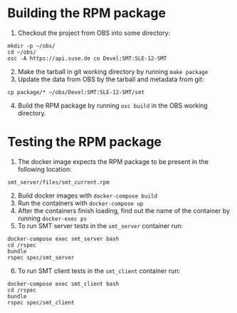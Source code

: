 # Building the RPM package

1. Checkout the project from OBS into some directory:
```
mkdir -p ~/obs/
cd ~/obs/
osc -A https://api.suse.de co Devel:SMT:SLE-12-SMT
```
2. Make the tarball in git working directory by running `make package`
3. Update the data from OBS by the tarball and metadata from git:
```
cp package/* ~/obs/Devel:SMT:SLE-12-SMT/smt
```
4. Build the RPM package by running `osc build` in the OBS working directory.

# Testing the RPM package

1. The docker image expects the RPM package to be present in the following
location:
```
smt_server/files/smt_current.rpm
```
2. Build docker images with `docker-compose build`
3. Run the containers with `docker-compose up`
4. After the containers finish loading, find out the name of the container
by running `docker-exec ps`
5. To run SMT server tests in the `smt_server` container run:
```
docker-compose exec smt_server bash
cd /rspec
bundle
rspec spec/smt_server
```
6. To run SMT client tests in the `smt_client` container run:
```
docker-compose exec smt_client bash
cd /rspec
bundle
rspec spec/smt_client
```
